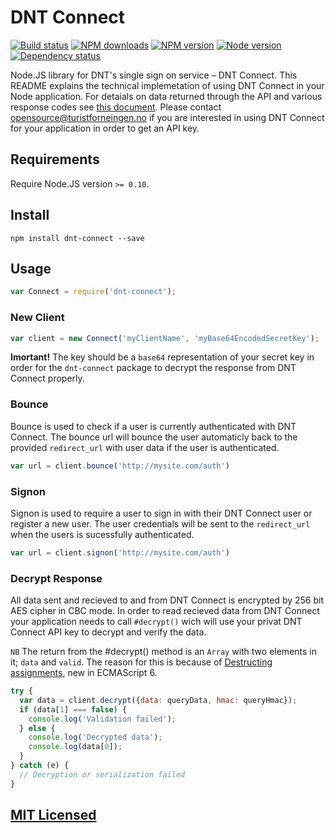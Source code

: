 # DNT Connect

[![Build status](https://img.shields.io/wercker/ci/55d488db5b9a52de3412c5c3.svg "Build status")](https://app.wercker.com/project/bykey/209f4c3d6a5404155c2e2b70af27189f)
[![NPM downloads](https://img.shields.io/npm/dm/dnt-connect.svg "NPM downloads")](https://www.npmjs.com/package/dnt-connect)
[![NPM version](https://img.shields.io/npm/v/dnt-connect.svg "NPM version")](https://www.npmjs.com/package/dnt-connect)
[![Node version](https://img.shields.io/node/v/dnt-connect.svg "Node version")](https://www.npmjs.com/package/dnt-connect)
[![Dependency status](https://img.shields.io/david/turistforeningen/node-dnt-connect.svg "Dependency status")](https://david-dm.org/turistforeningen/node-dnt-connect)

Node.JS library for DNT's single sign on service – DNT Connect. This README
explains the technical implemetation of using DNT Connect in your Node
application. For detaials on data returned through the API and various response
codes see [this
document](https://turistforeningen.atlassian.net/wiki/display/dnt/DNT+connect).
Please contact opensource@turistforneingen.no if you are interested in using DNT
Connect for your application in order to get an API key.

## Requirements

Require Node.JS version `>= 0.10`.

## Install

```
npm install dnt-connect --save
```

## Usage

```javascript
var Connect = require('dnt-connect');
```

### New Client

```javascript
var client = new Connect('myClientName', 'myBase64EncodedSecretKey');
```

**Imortant!** The key should be a `base64` representation of your secret key in
order for the `dnt-connect` package to decrypt the response from DNT Connect
properly.

### Bounce

Bounce is used to check if a user is currently authenticated with DNT Connect.
The bounce url will bounce the user automaticly back to the provided
`redirect_url` with user data if the user is authenticated.

```javascript
var url = client.bounce('http://mysite.com/auth')
```

### Signon

Signon is used to require a user to sign in with their DNT Connect user or
register a new user. The user credentials will be sent to the `redirect_url`
when the users is sucessfully authenticated.

```javascript
var url = client.signon('http://mysite.com/auth')
```

### Decrypt Response

All data sent and recieved to and from DNT Connect is encrypted by 256 bit AES
cipher in CBC mode.  In order to read recieved data from DNT Connect your
application needs to call `#decrypt()` wich will use your privat DNT Connect API
key to decrypt and verify the data.

`NB` The return from the #decrypt() method is an `Array` with two elements in
it; `data` and `valid`.  The reason for this is because of [Destructing
assignments](https://developer.mozilla.org/en-US/docs/Web/JavaScript/New_in_JavaScript/1.7#Destructuring_assignment_(Merge_into_own_page.2Fsection)),
new in ECMAScript 6.

```javascript
try {
  var data = client.decrypt({data: queryData, hmac: queryHmac});
  if (data[1] === false) {
    console.log('Validation failed');
  } else {
    console.log('Decrypted data');
    console.log(data[0]);
  }
} catch (e) {
  // Decryption or serialization failed
}
```

## [MIT Licensed](https://github.com/Turistforeningen/node-dnt-connect/blob/master/LICENSE)
